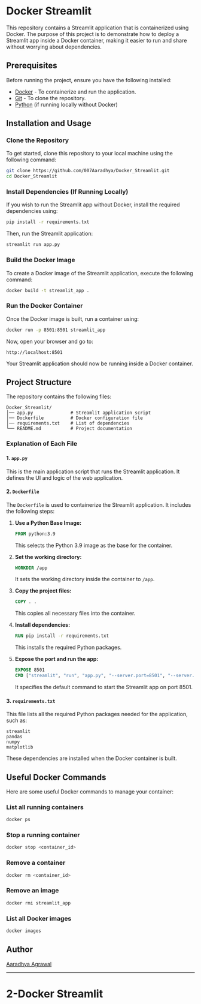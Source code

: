 # Docker Streamlit

This repository contains a Streamlit application that is containerized using Docker. The purpose of this project is to demonstrate how to deploy a Streamlit app inside a Docker container, making it easier to run and share without worrying about dependencies.

## Prerequisites

Before running the project, ensure you have the following installed:

- [Docker](https://www.docker.com/get-started) - To containerize and run the application.
- [Git](https://git-scm.com/) - To clone the repository.
- [Python](https://www.python.org/) (if running locally without Docker)

## Installation and Usage

### Clone the Repository

To get started, clone this repository to your local machine using the following command:

```bash
git clone https://github.com/007Aaradhya/Docker_Streamlit.git
cd Docker_Streamlit
```

### Install Dependencies (If Running Locally)

If you wish to run the Streamlit app without Docker, install the required dependencies using:

```bash
pip install -r requirements.txt
```

Then, run the Streamlit application:

```bash
streamlit run app.py
```

### Build the Docker Image

To create a Docker image of the Streamlit application, execute the following command:

```bash
docker build -t streamlit_app .
```

### Run the Docker Container

Once the Docker image is built, run a container using:

```bash
docker run -p 8501:8501 streamlit_app
```

Now, open your browser and go to:

```
http://localhost:8501
```

Your Streamlit application should now be running inside a Docker container.

## Project Structure

The repository contains the following files:

```
Docker_Streamlit/
│── app.py              # Streamlit application script
│── Dockerfile          # Docker configuration file
│── requirements.txt    # List of dependencies
└── README.md           # Project documentation
```

### Explanation of Each File

#### 1. `app.py`
This is the main application script that runs the Streamlit application. It defines the UI and logic of the web application.

#### 2. `Dockerfile`
The `Dockerfile` is used to containerize the Streamlit application. It includes the following steps:

1. **Use a Python Base Image:**
   ```Dockerfile
   FROM python:3.9
   ```
   This selects the Python 3.9 image as the base for the container.

2. **Set the working directory:**
   ```Dockerfile
   WORKDIR /app
   ```
   It sets the working directory inside the container to `/app`.

3. **Copy the project files:**
   ```Dockerfile
   COPY . .
   ```
   This copies all necessary files into the container.

4. **Install dependencies:**
   ```Dockerfile
   RUN pip install -r requirements.txt
   ```
   This installs the required Python packages.

5. **Expose the port and run the app:**
   ```Dockerfile
   EXPOSE 8501
   CMD ["streamlit", "run", "app.py", "--server.port=8501", "--server.address=0.0.0.0"]
   ```
   It specifies the default command to start the Streamlit app on port 8501.

#### 3. `requirements.txt`
This file lists all the required Python packages needed for the application, such as:

```
streamlit
pandas
numpy
matplotlib
``` 

These dependencies are installed when the Docker container is built.

## Useful Docker Commands

Here are some useful Docker commands to manage your container:

### List all running containers
```bash
docker ps
```

### Stop a running container
```bash
docker stop <container_id>
```

### Remove a container
```bash
docker rm <container_id>
```

### Remove an image
```bash
docker rmi streamlit_app
```

### List all Docker images
```bash
docker images
```

## Author

[Aaradhya Agrawal](https://github.com/007Aaradhya)


---


# 2-Docker Streamlit
